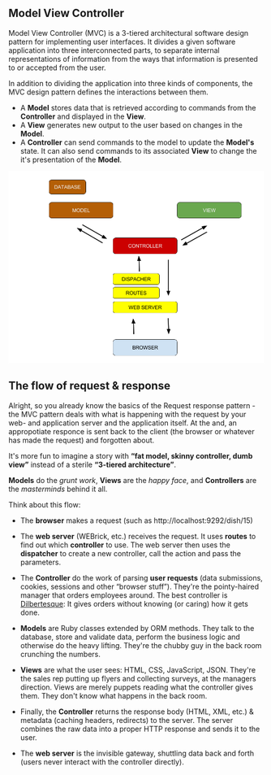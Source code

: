 ## Model View Controller
Model View Controller (MVC) is a 3-tiered architectural software design pattern for implementing user interfaces. It divides a given software application into three interconnected parts, to separate internal representations of information from the ways that information is presented to or accepted from the user.

In addition to dividing the application into three kinds of components, the MVC design pattern defines the interactions between them.

* A **Model** stores data that is retrieved according to commands from the **Controller** and displayed in the **View**.
* A **View** generates new output to the user based on changes in the **Model**.
* A **Controller** can send commands to the model to update the **Model's** state. It can also send commands to its associated **View** to change the it's presentation of the **Model**.

![Model View Controller](../images/MVC.png)

## The flow of request & response

Alright, so you already know the basics of the Request response pattern - the MVC pattern deals with what is happening with the request by your web- and application server and the application itself. At the and, an appropotiate responce is sent back to the client (the browser or whatever has made the request) and forgotten about. 


It's more fun to imagine a story with **“fat model, skinny controller, dumb view”** instead of a sterile **“3-tiered architecture”**. 

**Models** do the *grunt work*, **Views** are the *happy face*, and **Controllers** are the *masterminds* behind it all.

Think about this flow:

* The **browser** makes a request (such as http://localhost:9292/dish/15)

* The **web server** (WEBrick, etc.) receives the request. It uses **routes** to find out which **controller** to use. The web server then uses the **dispatcher** to create a new controller, call the action and pass the parameters.

* The **Controller** do the work of parsing **user requests** (data submissions, cookies, sessions and other  “browser stuff”). They're the pointy-haired manager that orders employees around. The best controller is [Dilbertesque](http://dilbert.com/): It gives orders without knowing (or caring) how it gets done.

* **Models** are Ruby classes extended by ORM methods. They talk to the database, store and validate data, perform the business logic and otherwise do the heavy lifting. They're the chubby guy in the back room crunching the numbers.

* **Views** are what the user sees: HTML, CSS, JavaScript, JSON. They're the sales rep putting up flyers and collecting surveys, at the managers direction. Views are merely puppets reading what the controller gives them. They don't know what happens in the back room.

* Finally, the **Controller** returns the response body (HTML, XML, etc.) & metadata (caching headers, redirects) to the server. The server combines the raw data into a proper HTTP response and sends it to the user.

* The **web server** is the invisible gateway, shuttling data back and forth (users never interact with the controller directly).

